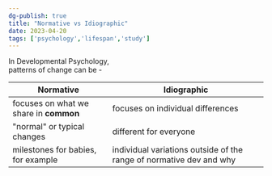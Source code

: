 ```yaml
---  
dg-publish: true  
title: "Normative vs Idiographic"  
date: 2023-04-20  
tags: ['psychology','lifespan','study']  
---  
```

  
In Developmental Psychology,  
patterns of change can be -   
  
| Normative | Idiographic |  
|----|----|  
|focuses on what we share in **common**|focuses on individual differences|  
| "normal" or typical changes| different for everyone|   
|milestones for babies, for example|individual variations outside of the range of normative dev and why|  
  
